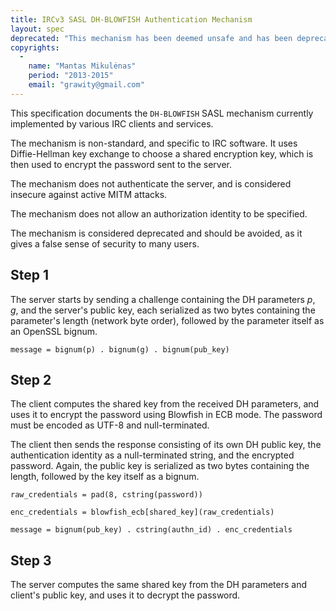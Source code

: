```yaml
---
title: IRCv3 SASL DH-BLOWFISH Authentication Mechanism
layout: spec
deprecated: "This mechanism has been deemed unsafe and has been deprecated. Please refer to the [SASL Mechanisms](http://ircv3.net/docs/sasl-mechs.html) page for mechanisms that the IRCv3 WG now recommends."
copyrights:
  -
    name: "Mantas Mikulėnas"
    period: "2013-2015"
    email: "grawity@gmail.com"
---
```

This specification documents the `DH-BLOWFISH` SASL mechanism currently
implemented by various IRC clients and services.

The mechanism is non-standard, and specific to IRC software. It uses
Diffie-Hellman key exchange to choose a shared encryption key, which is then
used to encrypt the password sent to the server.

The mechanism does not authenticate the server, and is considered insecure against active MITM attacks.

The mechanism does not allow an authorization identity to be specified.

The mechanism is considered deprecated and should be avoided, as it gives a false sense of security to many users.

## Step 1

The server starts by sending a challenge containing the DH parameters _p_, _g_,
and the server's public key, each serialized as two bytes containing the
parameter's length (network byte order), followed by the parameter itself as an
OpenSSL bignum.

    message = bignum(p) . bignum(g) . bignum(pub_key)

## Step 2

The client computes the shared key from the received DH parameters, and uses it
to encrypt the password using Blowfish in ECB mode. The password must be
encoded as UTF-8 and null-terminated.

The client then sends the response consisting of its own DH public key, the
authentication identity as a null-terminated string, and the encrypted
password. Again, the public key is serialized as two bytes containing the
length, followed by the key itself as a bignum.

    raw_credentials = pad(8, cstring(password))

    enc_credentials = blowfish_ecb[shared_key](raw_credentials)

    message = bignum(pub_key) . cstring(authn_id) . enc_credentials

## Step 3

The server computes the same shared key from the DH parameters and client's
public key, and uses it to decrypt the password.
